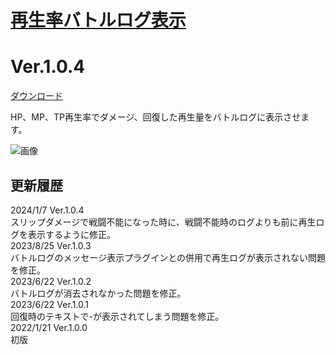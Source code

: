 # [再生率バトルログ表示](https://raw.githubusercontent.com/nuun888/MZ/master/NUUN_PlaybackRateBattleLog.js)
# Ver.1.0.4
[ダウンロード](https://raw.githubusercontent.com/nuun888/MZ/master/NUUN_PlaybackRateBattleLog.js)

HP、MP、TP再生率でダメージ、回復した再生量をバトルログに表示させます。  

![画像](img/PlaybackRateBattleLog1.png)  

## 更新履歴
2024/1/7 Ver.1.0.4  
スリップダメージで戦闘不能になった時に、戦闘不能時のログよりも前に再生ログを表示するように修正。  
2023/8/25 Ver.1.0.3  
バトルログのメッセージ表示プラグインとの併用で再生ログが表示されない問題を修正。  
2023/6/22 Ver.1.0.2  
バトルログが消去されなかった問題を修正。  
2023/6/22 Ver.1.0.1  
回復時のテキストで-が表示されてしまう問題を修正。  
2022/1/21 Ver.1.0.0  
初版  
